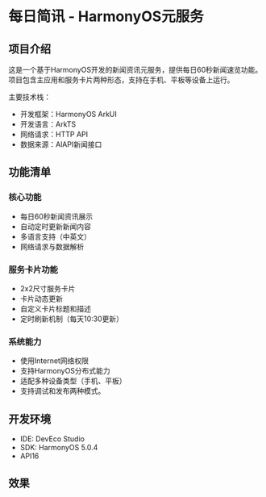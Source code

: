 # 每日简讯 - HarmonyOS元服务

## 项目介绍
这是一个基于HarmonyOS开发的新闻资讯元服务，提供每日60秒新闻速览功能。项目包含主应用和服务卡片两种形态，支持在手机、平板等设备上运行。

主要技术栈：
- 开发框架：HarmonyOS ArkUI
- 开发语言：ArkTS
- 网络请求：HTTP API
- 数据来源：AlAPI新闻接口

## 功能清单
### 核心功能
- 每日60秒新闻资讯展示
- 自动定时更新新闻内容
- 多语言支持（中英文）
- 网络请求与数据解析

### 服务卡片功能
- 2x2尺寸服务卡片
- 卡片动态更新
- 自定义卡片标题和描述
- 定时刷新机制（每天10:30更新）

### 系统能力
- 使用Internet网络权限
- 支持HarmonyOS分布式能力
- 适配多种设备类型（手机、平板）
- 支持调试和发布两种模式。

## 开发环境
- IDE: DevEco Studio
- SDK: HarmonyOS 5.0.4
- API16

## 效果

